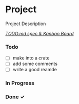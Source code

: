 # Project

Project Description

<em>[TODO.md spec & Kanban Board](https://bit.ly/3fCwKfM)</em>

### Todo

- [ ] make into a crate  
- [ ] add some comments  
- [ ] write a good reamde  

### In Progress


### Done ✓


